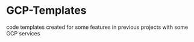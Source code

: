 # GCP-Templates
code templates created for some features in previous projects with some GCP services
